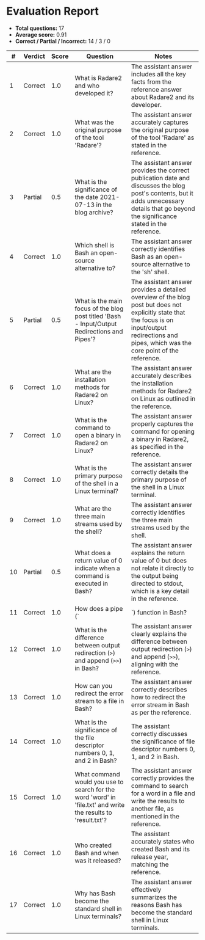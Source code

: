 # Evaluation Report

* **Total questions:** 17
* **Average score:** 0.91
* **Correct / Partial / Incorrect:** 14 / 3 / 0

| # | Verdict | Score | Question | Notes |
|---|---------|-------|----------|-------|
| 1 | Correct | 1.0 | What is Radare2 and who developed it? | The assistant answer includes all the key facts from the reference answer about Radare2 and its developer. |
| 2 | Correct | 1.0 | What was the original purpose of the tool 'Radare'? | The assistant answer accurately captures the original purpose of the tool 'Radare' as stated in the reference. |
| 3 | Partial | 0.5 | What is the significance of the date 2021-07-13 in the blog archive? | The assistant answer provides the correct publication date and discusses the blog post's contents, but it adds unnecessary details that go beyond the significance stated in the reference. |
| 4 | Correct | 1.0 | Which shell is Bash an open-source alternative to? | The assistant answer correctly identifies Bash as an open-source alternative to the 'sh' shell. |
| 5 | Partial | 0.5 | What is the main focus of the blog post titled 'Bash - Input/Output Redirections and Pipes'? | The assistant answer provides a detailed overview of the blog post but does not explicitly state that the focus is on input/output redirections and pipes, which was the core point of the reference. |
| 6 | Correct | 1.0 | What are the installation methods for Radare2 on Linux? | The assistant answer accurately describes the installation methods for Radare2 on Linux as outlined in the reference. |
| 7 | Correct | 1.0 | What is the command to open a binary in Radare2 on Linux? | The assistant answer properly captures the command for opening a binary in Radare2, as specified in the reference. |
| 8 | Correct | 1.0 | What is the primary purpose of the shell in a Linux terminal? | The assistant answer correctly details the primary purpose of the shell in a Linux terminal. |
| 9 | Correct | 1.0 | What are the three main streams used by the shell? | The assistant answer correctly identifies the three main streams used by the shell. |
| 10 | Partial | 0.5 | What does a return value of 0 indicate when a command is executed in Bash? | The assistant answer explains the return value of 0 but does not relate it directly to the output being directed to stdout, which is a key detail in the reference. |
| 11 | Correct | 1.0 | How does a pipe (`|`) function in Bash? | The assistant answer accurately explains how a pipe functions in Bash. |
| 12 | Correct | 1.0 | What is the difference between output redirection (`>`) and append (`>>`) in Bash? | The assistant answer clearly explains the difference between output redirection (`>`) and append (`>>`), aligning with the reference. |
| 13 | Correct | 1.0 | How can you redirect the error stream to a file in Bash? | The assistant answer correctly describes how to redirect the error stream in Bash as per the reference. |
| 14 | Correct | 1.0 | What is the significance of the file descriptor numbers 0, 1, and 2 in Bash? | The assistant correctly discusses the significance of file descriptor numbers 0, 1, and 2 in Bash. |
| 15 | Correct | 1.0 | What command would you use to search for the word 'word' in 'file.txt' and write the results to 'result.txt'? | The assistant answer correctly provides the command to search for a word in a file and write the results to another file, as mentioned in the reference. |
| 16 | Correct | 1.0 | Who created Bash and when was it released? | The assistant accurately states who created Bash and its release year, matching the reference. |
| 17 | Correct | 1.0 | Why has Bash become the standard shell in Linux terminals? | The assistant answer effectively summarizes the reasons Bash has become the standard shell in Linux terminals. |